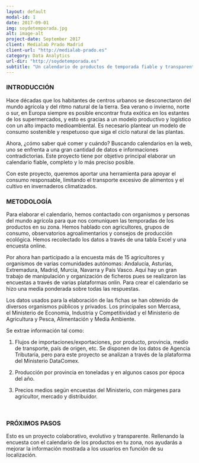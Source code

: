 ```yaml
---
layout: default
modal-id: 1
date: 2017-09-01
img: soydetemporada.jpg
alt: image-alt
project-date: September 2017
client: Medialab Prado Madrid
client-url: "http://medialab-prado.es"
category: Data Analytics
url-dir: "http://soydetemporada.es"
subtitle: "Un calendario de productos de temporada fiable y transparente. Para uso cotidiano. Made in #visualizar17."
---
```


### INTRODUCCIÓN

Hace décadas que los habitantes de centros urbanos se desconectaron del mundo agrícola y del ritmo natural de la tierra. Sea verano o invierno, norte o sur, en Europa siempre es posible encontrar fruta exótica en los estantes de los supermercados, y esto es gracias a un modelo productivo y logístico con un alto impacto medioambiental. Es necesario plantear un modelo de consumo sostenible y respetuoso que siga el ciclo natural de las plantas.

Ahora, ¿cómo saber qué comer y cuándo? Buscando calendarios en la web, uno se enfrenta a una gran cantidad de datos e informaciones contradictorias. Este proyecto tiene por objetivo principal elaborar un calendario fiable, completo y lo más preciso posible.

Con este proyecto, queremos aportar una herramienta para apoyar el consumo responsable, limitando el transporte excesivo de alimentos y el cultivo en invernaderos climatizados.

### METODOLOGÍA
Para elaborar el calendario, hemos contactado con organismos y personas del mundo agrícola para que nos comuniquen las temporadas de los productos en su zona. Hemos hablado con agricultores, grupos de consumo, observatorios agroalimentarios y consejos de producción ecológica. Hemos recolectado los datos a través de una tabla Excel y una encuesta online.

Por ahora han participado a la encuesta más de 15 agricultores y organismos de varias comunidades autónomas: Andalucía, Asturias, Extremadura, Madrid, Murcia, Navarra y País Vasco. Aquí hay un gran trabajo de manipulación y organización de ficheros pues se realizaron las encuestas a través de varias plataformas onlin.
Para crear el calendario se hizo una media ponderada sobre todas las respuestas.

Los datos usados para la elaboración de las fichas se han obtenido de diversos organismos públicos y privados. Los principales son Mercasa, el Ministerio de Economía, Industria y Competitividad y el Ministerio de Agricultura y Pesca, Alimentación y Media Ambiente.

Se extrae información tal como:

1. Flujos de importaciones/exportaciones, por producto, provincia, medio de transporte, país de origen, etc. Se disponen de los datos de Agencia Tributaria, pero para este proyecto se analizan a través de la plataforma del Ministerio DataComex.

2. Producción por provincia en toneladas y en algunos casos por época del año.

3. Precios medios según encuestas del Ministerio, con márgenes para agricultor, mercado y distribuidor.
<br>

### PRÓXIMOS PASOS

Esto es un proyecto colaborativo, evolutivo y transparente. Rellenando la encuesta con el calendario de los productos en tu zona, nos ayudarás a mejorar la información mostrada a los usuarios en función de su localización.
